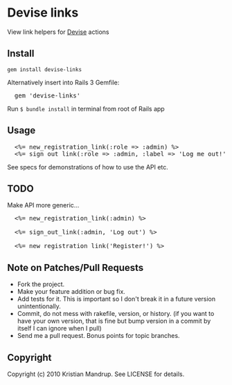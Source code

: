 # Devise links

View link helpers for [Devise](http://github.com/plataformatec/devise) actions

## Install

<code>gem install devise-links</code>

Alternatively insert into Rails 3 Gemfile:

<pre>
  gem 'devise-links'
</pre>

Run <code>$ bundle install</code> in terminal from root of Rails app

## Usage

<pre>
  <%= new_registration_link(:role => :admin) %>  
  <%= sign_out_link(:role => :admin, :label => 'Log me out!') %>
</pre>

See specs for demonstrations of how to use the API etc.

## TODO

Make API more generic...

<pre>
  <%= new_registration_link(:admin) %>
  
  <%= sign_out_link(:admin, 'Log out') %>
  
  <%= new_registration_link('Register!') %>  
</pre>


## Note on Patches/Pull Requests
 
* Fork the project.
* Make your feature addition or bug fix.
* Add tests for it. This is important so I don't break it in a
  future version unintentionally.
* Commit, do not mess with rakefile, version, or history.
  (if you want to have your own version, that is fine but bump version in a commit by itself I can ignore when I pull)
* Send me a pull request. Bonus points for topic branches.

## Copyright

Copyright (c) 2010 Kristian Mandrup. See LICENSE for details.
